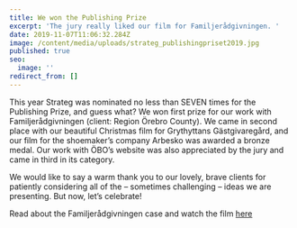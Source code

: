 ```yaml
---
title: We won the Publishing Prize
excerpt: 'The jury really liked our film for Familjerådgivningen. '
date: 2019-11-07T11:06:32.284Z
image: /content/media/uploads/strateg_publishingpriset2019.jpg
published: true
seo:
  image: ''
redirect_from: []
---
```

This year Strateg was nominated no less than SEVEN times for the Publishing Prize, and guess what? We won first prize for our work with Familjerådgivningen (client: Region Örebro County). We came in second place with our beautiful Christmas film for Grythyttans Gästgivaregård, and our film for the shoemaker’s company Arbesko was awarded a bronze medal. Our work with ÖBO’s website was also appreciated by the jury and came in third in its category.

We would like to say a warm thank you to our lovely, brave clients for patiently considering all of the – sometimes challenging – ideas we are presenting. But now, let’s celebrate!

Read about the Familjerådgivningen case and watch the film [here](https://www.strateg.se/work/familjeradgivningen/)
